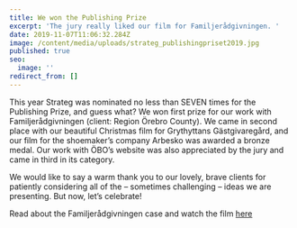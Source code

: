 ```yaml
---
title: We won the Publishing Prize
excerpt: 'The jury really liked our film for Familjerådgivningen. '
date: 2019-11-07T11:06:32.284Z
image: /content/media/uploads/strateg_publishingpriset2019.jpg
published: true
seo:
  image: ''
redirect_from: []
---
```

This year Strateg was nominated no less than SEVEN times for the Publishing Prize, and guess what? We won first prize for our work with Familjerådgivningen (client: Region Örebro County). We came in second place with our beautiful Christmas film for Grythyttans Gästgivaregård, and our film for the shoemaker’s company Arbesko was awarded a bronze medal. Our work with ÖBO’s website was also appreciated by the jury and came in third in its category.

We would like to say a warm thank you to our lovely, brave clients for patiently considering all of the – sometimes challenging – ideas we are presenting. But now, let’s celebrate!

Read about the Familjerådgivningen case and watch the film [here](https://www.strateg.se/work/familjeradgivningen/)
